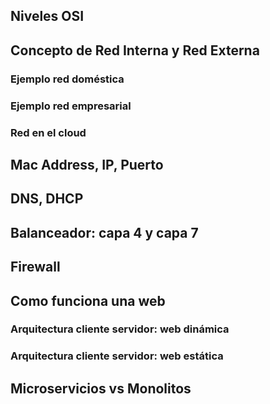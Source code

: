 ## Niveles OSI

## Concepto de Red Interna y Red Externa

### Ejemplo red doméstica

### Ejemplo red empresarial

### Red en el cloud

## Mac Address, IP, Puerto

## DNS, DHCP

## Balanceador: capa 4 y capa 7

## Firewall

## Como funciona una web
### Arquitectura cliente servidor: web dinámica
### Arquitectura cliente servidor: web estática

## Microservicios vs Monolitos